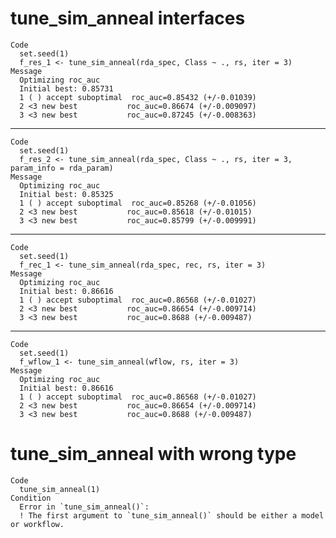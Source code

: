 # tune_sim_anneal interfaces

    Code
      set.seed(1)
      f_res_1 <- tune_sim_anneal(rda_spec, Class ~ ., rs, iter = 3)
    Message
      Optimizing roc_auc
      Initial best: 0.85731
      1 ( ) accept suboptimal  roc_auc=0.85432 (+/-0.01039)
      2 <3 new best           roc_auc=0.86674 (+/-0.009097)
      3 <3 new best           roc_auc=0.87245 (+/-0.008363)

---

    Code
      set.seed(1)
      f_res_2 <- tune_sim_anneal(rda_spec, Class ~ ., rs, iter = 3, param_info = rda_param)
    Message
      Optimizing roc_auc
      Initial best: 0.85325
      1 ( ) accept suboptimal  roc_auc=0.85268 (+/-0.01056)
      2 <3 new best           roc_auc=0.85618 (+/-0.01015)
      3 <3 new best           roc_auc=0.85799 (+/-0.009991)

---

    Code
      set.seed(1)
      f_rec_1 <- tune_sim_anneal(rda_spec, rec, rs, iter = 3)
    Message
      Optimizing roc_auc
      Initial best: 0.86616
      1 ( ) accept suboptimal  roc_auc=0.86568 (+/-0.01027)
      2 <3 new best           roc_auc=0.86654 (+/-0.009714)
      3 <3 new best           roc_auc=0.8688 (+/-0.009487)

---

    Code
      set.seed(1)
      f_wflow_1 <- tune_sim_anneal(wflow, rs, iter = 3)
    Message
      Optimizing roc_auc
      Initial best: 0.86616
      1 ( ) accept suboptimal  roc_auc=0.86568 (+/-0.01027)
      2 <3 new best           roc_auc=0.86654 (+/-0.009714)
      3 <3 new best           roc_auc=0.8688 (+/-0.009487)

# tune_sim_anneal with wrong type

    Code
      tune_sim_anneal(1)
    Condition
      Error in `tune_sim_anneal()`:
      ! The first argument to `tune_sim_anneal()` should be either a model or workflow.


